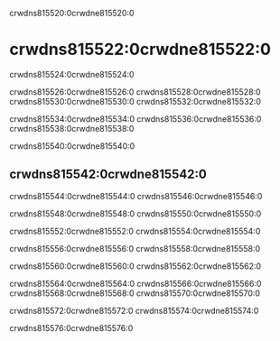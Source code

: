 crwdns815520:0crwdne815520:0
# crwdns815522:0crwdne815522:0

crwdns815524:0crwdne815524:0

crwdns815526:0crwdne815526:0 crwdns815528:0crwdne815528:0 crwdns815530:0crwdne815530:0 crwdns815532:0crwdne815532:0

crwdns815534:0crwdne815534:0 crwdns815536:0crwdne815536:0 crwdns815538:0crwdne815538:0

crwdns815540:0crwdne815540:0
## crwdns815542:0crwdne815542:0

crwdns815544:0crwdne815544:0 crwdns815546:0crwdne815546:0

crwdns815548:0crwdne815548:0 crwdns815550:0crwdne815550:0

crwdns815552:0crwdne815552:0 crwdns815554:0crwdne815554:0

crwdns815556:0crwdne815556:0 crwdns815558:0crwdne815558:0

crwdns815560:0crwdne815560:0 crwdns815562:0crwdne815562:0

crwdns815564:0crwdne815564:0 crwdns815566:0crwdne815566:0 crwdns815568:0crwdne815568:0 crwdns815570:0crwdne815570:0

crwdns815572:0crwdne815572:0 crwdns815574:0crwdne815574:0

crwdns815576:0crwdne815576:0
